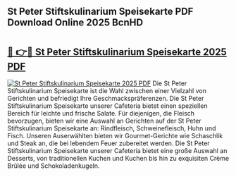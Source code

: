 ## St Peter Stiftskulinarium Speisekarte PDF Download Online 2025 BcnHD

# <h2><a href="http://gc9atb.nevu.top/?p=St+Peter+Stiftskulinarium+Speisekarte">🔗 👉🔴 St Peter Stiftskulinarium Speisekarte 2025 PDF</a></h2>

[![St Peter Stiftskulinarium Speisekarte 2025 PDF](https://i.imgur.com/dBaPXMq.png)](http://gc9atb.nevu.top/?p=St+Peter+Stiftskulinarium+Speisekarte)
Die St Peter Stiftskulinarium Speisekarte ist die Wahl zwischen einer Vielzahl von Gerichten und befriedigt Ihre Geschmackspräferenzen. Die St Peter Stiftskulinarium Speisekarte unserer Cafeteria bietet einen speziellen Bereich für leichte und frische Salate. Für diejenigen, die Fleisch bevorzugen, bieten wir eine Auswahl an Gerichten auf der St Peter Stiftskulinarium Speisekarte an: Rindfleisch, Schweinefleisch, Huhn und Fisch. Unseren Auserwählten bieten wir Gourmet-Gerichte wie Schaschlik und Steak an, die bei lebendem Feuer zubereitet werden. Die St Peter Stiftskulinarium Speisekarte unserer Cafeteria bietet eine große Auswahl an Desserts, von traditionellen Kuchen und Kuchen bis hin zu exquisiten Crème Brûlée und Schokoladenkugeln.
